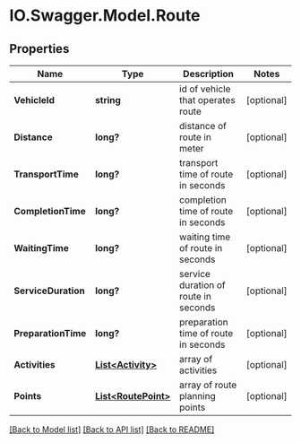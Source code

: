 # IO.Swagger.Model.Route
## Properties

Name | Type | Description | Notes
------------ | ------------- | ------------- | -------------
**VehicleId** | **string** | id of vehicle that operates route | [optional] 
**Distance** | **long?** | distance of route in meter | [optional] 
**TransportTime** | **long?** | transport time of route in seconds | [optional] 
**CompletionTime** | **long?** | completion time of route in seconds | [optional] 
**WaitingTime** | **long?** | waiting time of route in seconds | [optional] 
**ServiceDuration** | **long?** | service duration of route in seconds | [optional] 
**PreparationTime** | **long?** | preparation time of route in seconds | [optional] 
**Activities** | [**List&lt;Activity&gt;**](Activity.md) | array of activities | [optional] 
**Points** | [**List&lt;RoutePoint&gt;**](RoutePoint.md) | array of route planning points | [optional] 

[[Back to Model list]](../README.md#documentation-for-models) [[Back to API list]](../README.md#documentation-for-api-endpoints) [[Back to README]](../README.md)

